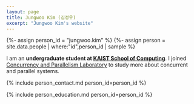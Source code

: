 ```yaml
---
layout: page
title: Jungwoo Kim (김정우)
excerpt: "Jungwoo Kim's website"
---
```


{%- assign person_id = "jungwoo.kim" %}
{%- assign person = site.data.people | where:"id",person_id | sample %}

I am an **undergraduate student at [KAIST School of Computing](https://cs.kaist.ac.kr)**.
I joined [Concurrency and Parallelism Laboratory](https://cp.kaist.ac.kr) to study more about concurrent and parallel systems.


{% include person_contact.md person_id=person_id %}


{% include person_education.md person_id=person_id %}


<!--

#### Calendar

<div class="responsive-iframe-container big-container">
    <iframe src="https://calendar.google.com/calendar/embed?showTitle=0&amp;showPrint=0&amp;mode=WEEK&amp&amp;wkst=1&amp;bgcolor=%23FFFFFF&amp;src=jeehoon.kang%40cp.kaist.ac.kr&amp;color=%23125A12&amp;ctz=Asia%2FSeoul" style="border-width:0; margin-top:15pt;" frameborder="0" scrolling="no"></iframe>
</div>
<div class="responsive-iframe-container small-container" style="height: 1000;">
    <iframe src="https://calendar.google.com/calendar/embed?showTitle=0&amp;showPrint=0&amp;mode=AGENDA&amp&amp;wkst=1&amp;bgcolor=%23FFFFFF&amp;src=jeehoon.kang%40cp.kaist.ac.kr&amp;color=%23125A12&amp;ctz=Asia%2FSeoul" style="border-width:0" frameborder="0" scrolling="no"></iframe>
</div>

-->